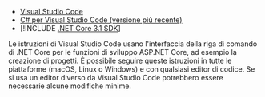 * [Visual Studio Code](https://code.visualstudio.com/download)
* [C# per Visual Studio Code (versione più recente)](https://marketplace.visualstudio.com/items?itemName=ms-dotnettools.csharp)
* [!INCLUDE [.NET Core 3.1 SDK](~/includes/3.1-SDK.md)]

Le istruzioni di Visual Studio Code usano l'interfaccia della riga di comando di .NET Core per le funzioni di sviluppo ASP.NET Core, ad esempio la creazione di progetti. È possibile seguire queste istruzioni in tutte le piattaforme (macOS, Linux o Windows) e con qualsiasi editor di codice. Se si usa un editor diverso da Visual Studio Code potrebbero essere necessarie alcune modifiche minime.
